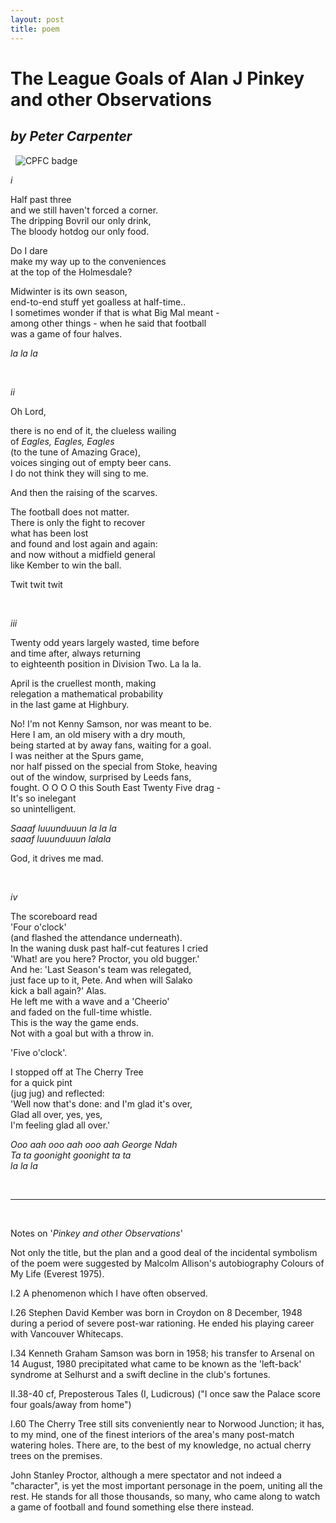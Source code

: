 ```yaml
---
layout: post
title: poem
---
```

# The League Goals of Alan J Pinkey and other Observations

## *by Peter Carpenter*

&nbsp;
![CPFC badge](https://lh3.googleusercontent.com/iSraLrjUcB5lqYqz2Hlb5QXsmeFNuK1GGHdYr3dNZudA2YYjy48SznFdPP2L8zY3o68_hSPxdj1hYXmAvzQTwX2NPIiUIe3G4KFMxXm_BW99xOnTd0nVMBi2-xCV9lNihBC8gcdx_dt18l-HZdL_l5kCQ1KwJ1bwL6WCd0YOQiiLzr_KXqKQ-WKf2L_TESQmfEs3MSUpyKZHUNjJ8Q8I5NpnDnCPUAXJXhaawS6jh-kExvgW2IMHznehg1USFWbQ4p2OF8Fn3n2nf4cTklGXyB7Okl5JVY0QSLtoJ_HNsOMjQtmNBVK6M3ZZNpDJYpKnyoCh0h-yvRpQVn3sS036SEmA7qdhfqn-9dHEOzl2vZu0NQyOXj0iAm84sOzph5qqKNCpm3JdRLMpQFAPeOU7T-dBDZrvsX6qDUV6pqaVIGN5aaTf4wVmVnj6LGEEVpnNAWgC2RTeRjVSJuCGULVan5L8K6bdoGqMQA2FVDWXR9Tu0F9lmfuFUxCNh4EF36xuLUPWCfcNVFkJ-bNYLBg5o-GwSHXB2gjBbSGHVL8Lbeug6WAEHrcFS7FZbPkbNR7M2oK-nHGIDv0ecEIXN3yBZGBb613RlxwIWRBy3F6Tfn3OEFyOUru8Ruy2F5fAuL83-YM3NFqVhBpmkJoLKAV-qkLV=w250-h295-no)

*i*

Half past three  \
and we still haven't forced a corner\.  \
The dripping Bovril our only drink,  \
The bloody hotdog our only food.

Do I dare\
make my way up to the conveniences  \
at the top of the Holmesdale?

Midwinter is its own season,  \
end-to-end stuff yet goalless at half-time\..  \
I sometimes wonder if that is what Big Mal meant -  \
among other things - when he said that football  \
was a game of four halves.

*la la la*

&nbsp;

*ii*

Oh Lord,

there is no end of it, the clueless wailing  \
of *Eagles, Eagles, Eagles*  \
(to the tune of Amazing Grace),  \
voices singing out of empty beer cans\.  \
I do not think they will sing to me.

And then the raising of the scarves.

The football does not matter\.  \
There is only the fight to recover  \
what has been lost  \
and found and lost again and again:  \
and now without a midfield general  \
like Kember to win the ball.

Twit twit twit

&nbsp;

*iii*

Twenty odd years largely wasted, time before  \
and time after, always returning  \
to eighteenth position in Division Two. La la la.

April is the cruellest month, making  \
relegation a mathematical probability  \
in the last game at Highbury.

No! I'm not Kenny Samson, nor was meant to be\.  \
Here I am, an old misery with a dry mouth,  \
being started at by away fans, waiting for a goal\.  \
I was neither at the Spurs game,  \
nor half pissed on the special from Stoke, heaving  \
out of the window, surprised by Leeds fans,  \
fought. O O O O this South East Twenty Five drag -  \
It's so inelegant  \
so unintelligent.

*Saaaf luuunduuun la la la  \
saaaf luuunduuun lalala*

God, it drives me mad.

&nbsp;

*iv*

The scoreboard read  \
'Four o'clock'  \
(and flashed the attendance underneath)\.  \
In the waning dusk past half-cut features I cried  \
'What! are you here? Proctor, you old bugger.'  \
And he: 'Last Season's team was relegated,  \
just face up to it, Pete. And when will Salako  \
kick a ball again?' Alas\.  \
He left me with a wave and a 'Cheerio'  \
and faded on the full-time whistle\.  \
This is the way the game ends\.  \
Not with a goal but with a throw in.

'Five o'clock'.

I stopped off at The Cherry Tree  \
for a quick pint  \
(jug jug) and reflected:  \
'Well now that's done: and I'm glad it's over,  \
Glad all over, yes, yes,  \
I'm feeling glad all over.'

*Ooo aah ooo aah ooo aah George Ndah  \
Ta ta goonight goonight ta ta  \
la la la*

&nbsp;

---

&nbsp;

Notes on '*Pinkey and other Observations*'

Not only the title, but the plan and a good deal of the incidental symbolism of the poem were suggested by Malcolm Allison's autobiography Colours of My Life (Everest 1975).

I.2 A phenomenon which I have often observed.

I.26 Stephen David Kember was born in Croydon on 8 December, 1948 during a period of severe post-war rationing. He ended his playing career with Vancouver Whitecaps.

I.34 Kenneth Graham Samson was born in 1958; his transfer to Arsenal on 14 August, 1980 precipitated what came to be known as the 'left-back' syndrome at Selhurst and a swift decline in the club's fortunes.

II.38-40 cf, Preposterous Tales (I, Ludicrous) ("I once saw the Palace score four goals/away from home")

I.60 The Cherry Tree still sits conveniently near to Norwood Junction; it has, to my mind, one of the finest interiors of the area's many post-match watering holes. There are, to the best of my knowledge, no actual cherry trees on the premises.

John Stanley Proctor, although a mere spectator and not indeed a "character", is yet the most important personage in the poem, uniting all the rest. He stands for all those thousands, so many, who came along to watch a game of football and found something else there instead.
